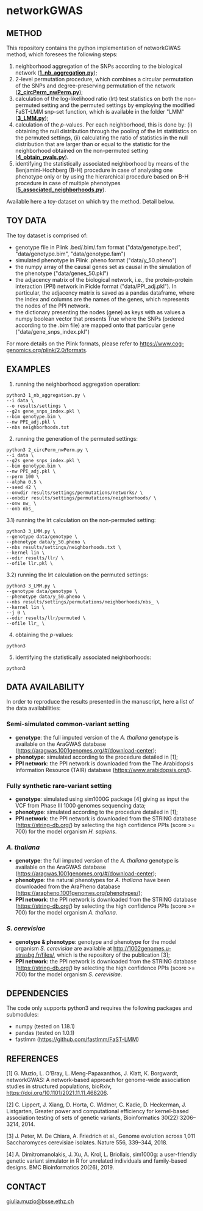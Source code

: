 # networkGWAS
## METHOD
This repository contains the python implementation of networkGWAS method, which foresees the following steps:
1) neighborhood aggregation of the SNPs according to the biological network ([**1_nb_aggregation.py**](1_nb_aggregation.py));
2) 2-level permutation procedure, which combines a circular permutation of the SNPs and degree-preserving permutation of the network ([**2_circPerm_nwPerm.py**](2_circPerm_nwPerm.py));
3) calculation of the log-likelihood ratio (lrt) test statistics on both the non-permuted setting and the permuted settings by employing the modified FaST-LMM snp-set function, which is available in the folder "LMM" ([**3_LMM.py**](3_LMM.py));
4) calculation of the _p_-values. Per each neighborhood, this is done by: (i) obtaining the null distribution through the pooling of the lrt statitistics on the permuted settings, (ii) calculating the ratio of statistics in the null distribution that are larger than or equal to the statistic for the neighborhood obtained on the non-permuted setting ([**4_obtain_pvals.py**](4_obtain_pvals.py)).
5) identifying the statistically associated neighborhood by means of the Benjamini-Hochberg (B-H) procedure in case of analysing one phenotype only or by using the hierarchical procedure based on B-H procedure in case of multiple phenotypes ([**5_associated_neighborhoods.py**](5_associated_neighborhoods.py)).

Available here a toy-dataset on which try the method. Detail below.

## TOY DATA
The toy dataset is comprised of:
- genotype file in Plink .bed/.bim/.fam format ("data/genotype.bed", "data/genotype.bim", "data/genotype.fam")
- simulated phenotype in Plink .pheno format ("data/y_50.pheno")
- the numpy array of the causal genes set as causal in the simulation of the phenotype ("data/genes_50.pkl")
- the adjacency matrix of the biological network, i.e., the protein-protein interaction (PPI) network in Pickle format ("data/PPI_adj.pkl"). In particular, the adjacency matrix is saved as a pandas dataframe, where the index and columns are the names of the genes, which represents the nodes of the PPI network.
- the dictionary presenting the nodes (gene) as keys with as values a numpy boolean vector that presents True where the SNPs (ordered according to the .bim file) are mapped onto that particular gene ("data/gene_snps_index.pkl")

For more details on the Plink formats, please refer to https://www.cog-genomics.org/plink/2.0/formats.

## EXAMPLES
1) running the neighborhood aggregation operation:
```
python3 1_nb_aggregation.py \
--i data \
--o results/settings \
--g2s gene_snps_index.pkl \
--bim genotype.bim \
--nw PPI_adj.pkl \
--nbs neighborhoods.txt
```
2) running the generation of the permuted settings:
```
python3 2_circPerm_nwPerm.py \
--i data \
--g2s gene_snps_index.pkl \
--bim genotype.bim \
--nw PPI_adj.pkl \
--perm 100 \
--alpha 0.5 \
--seed 42 \
--onwdir results/settings/permutations/networks/ \
--onbdir results/settings/permutations/neighborhoods/ \
--onw nw_ \
--onb nbs_
```
3.1) running the lrt calculation on the non-permuted setting:
```
python3 3_LMM.py \
--genotype data/genotype \
--phenotype data/y_50.pheno \
--nbs results/settings/neighborhoods.txt \
--kernel lin \
--odir results/llr/ \
--ofile llr.pkl \
```
3.2) running the lrt calculation on the permuted settings:
```
python3 3_LMM.py \
--genotype data/genotype \
--phenotype data/y_50.pheno \
--nbs results/settings/permutations/neighborhoods/nbs_ \
--kernel lin \
--j 0 \
--odir results/llr/permuted \
--ofile llr_ \
```
4) obtaining the _p_-values:
```
python3
```
5) identifying the statistically associated neighborhoods:
```
python3
```

## DATA AVAILABILITY
In order to reproduce the results presented in the manuscript, here a list of the data availabilities:

### Semi-simulated common-variant setting
- **genotype**: the full imputed version of the _A. thaliana_ genotype is available on the AraGWAS database (https://aragwas.1001genomes.org/#/download-center);
- **phenotype**: simulated according to the procedure detailed in [1];
- **PPI network**: the PPI network is downloaded from the The Arabidopsis Information Resource (TAIR) database (https://www.arabidopsis.org/).

### Fully synthetic rare-variant setting
- **genotype**: simulated using sim1000G package [4] giving as input the VCF from Phase III 1000 genomes sequencing data;
- **phenotype**: simulated according to the procedure detailed in [1];
- **PPI network**: the PPI network is downloaded from the STRING database (https://string-db.org/) by selecting the high confidence PPIs (score >= 700) for the model organism _H. sapiens_.

### _A. thaliana_ 
- **genotype**: the full imputed version of the _A. thaliana_ genotype is available on the AraGWAS database (https://aragwas.1001genomes.org/#/download-center);
- **phenotype**: the natural phenotypes for _A. thaliana_ have been downloaded from the AraPheno database (https://arapheno.1001genomes.org/phenotypes/);
- **PPI network**: the PPI network is downloaded from the STRING database (https://string-db.org/) by selecting the high confidence PPIs (score >= 700) for the model organism _A. thaliana_.

### _S. cerevisiae_
- **genotype & phenotype**: genotype and phenotype for the model organism _S. cerevisiae_ are available at http://1002genomes.u-strasbg.fr/files/, which is the repository of the publication [3]; 
- **PPI network**: the PPI network is downloaded from the STRING database (https://string-db.org/) by selecting the high confidence PPIs (score >= 700) for the model organism _S. cerevisiae_.

## DEPENDENCIES
The code only supports python3 and requires the following packages and submodules:
+ numpy (tested on 1.18.1)
+ pandas (tested on 1.0.1)
+ fastlmm (https://github.com/fastlmm/FaST-LMM)


## REFERENCES

[1] G. Muzio, L. O’Bray, L. Meng-Papaxanthos, J. Klatt, K. Borgwardt, networkGWAS: A network-based approach for genome-wide association studies in structured populations, bioRxiv, https://doi.org/10.1101/2021.11.11.468206.

[2] C. Lippert, J. Xiang, D. Horta, C. Widmer, C. Kadie, D. Heckerman, J. Listgarten, Greater power and computational efficiency for kernel-based association testing of sets of genetic variants, Bioinformatics 30(22):3206–3214, 2014.

[3] J. Peter, M. De Chiara, A. Friedrich et al., Genome evolution across 1,011 Saccharomyces cerevisiae isolates. Nature 556, 339–344, 2018.

[4] A. Dimitromanolakis, J. Xu, A. Krol, L. Briollais, sim1000g: a user-friendly genetic variant simulator in R for unrelated individuals and family-based designs. BMC Bioinformatics 20(26), 2019.

## CONTACT
giulia.muzio@bsse.ethz.ch
